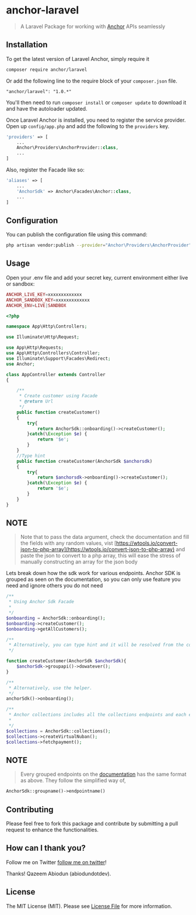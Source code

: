 # anchor-laravel

> A Laravel Package for working with [Anchor](https://getanchor.co/) APIs seamlessly

## Installation


To get the latest version of Laravel Anchor, simply require it

```bash
composer require anchor/laravel
```



Or add the following line to the require block of your `composer.json` file.

```
"anchor/laravel": "1.0.*"
```

You'll then need to run `composer install` or `composer update` to download it and have the autoloader updated.



Once Laravel Anchor is installed, you need to register the service provider. Open up `config/app.php` and add the following to the `providers` key.

```php
'providers' => [
    ...
    Anchor\Providers\AnchorProvider::class,
    ...
]
```

Also, register the Facade like so:

```php
'aliases' => [
    ...
    'AnchorSdk' => Anchor\Facades\Anchor::class,
    ...
]
```

## Configuration

You can publish the configuration file using this command:

```bash
php artisan vendor:publish --provider="Anchor\Providers\AnchorProvider"
```


## Usage

Open your .env file and add your secret key, current environment either live or sandbox:

```php
ANCHOR_LIVE_KEY=xxxxxxxxxxxxx
ANCHOR_SANDBOX_KEY=xxxxxxxxxxxxx
ANCHOR_ENV=LIVE|SANDBOX
```


```php
<?php

namespace App\Http\Controllers;

use Illuminate\Http\Request;

use App\Http\Requests;
use App\Http\Controllers\Controller;
use Illuminate\Support\Facades\Redirect;
use Anchor;

class AppController extends Controller
{

    /**
     * Create customer using Facade
     * @return Url
     */
    public function createCustomer()
    {
        try{
            return AnchorSdk::onboarding()->createCustomer();
        }catch(\Exception $e) {
            return '$e';
        }        
    }
    //Type hint
    public function createCustomer(AnchorSdk $anchorsdk)
    {
        try{
            return $anchorsdk->onboarding()->createCustomer();
        }catch(\Exception $e) {
            return '$e';
        }        
    }
}
```


## NOTE

> Note that to pass the data argument, check the documentation and fill the fields with any random values, vist [https://wtools.io/convert-json-to-php-array](https://wtools.io/convert-json-to-php-array) and paste the json to convert to a php array, this will ease the stress of manually constructing an array for the json body  



Lets break down how the sdk work for various endpoints. Anchor SDK is grouped as seen on the documentation, so you can only use feature you need and ignore others you do not need


```php
/**
 * Using Anchor Sdk Facade 
 * 
 */
$onboarding = AnchorSdk::onboarding();
$onboarding->createCustomer();
$onboarding->getAllCustomers();

/**
 * Alternatively, you can type hint and it will be resolved from the container.
 */

function createCustomer(AnchorSdk $anchorSdk){
    $anchorSdk->groupapi()->dowatever();
}

/**
 * Alternatively, use the helper.
 */
anchorSdk()->onboarding();

/**
 * Anchor collections includes all the collections endpoints and each endpoint correspond to a method in the Corresponing class 
 * 
 */
$collections = AnchorSdk::collections();
$collections->createVirtualNuban();
$collections->fetchpayment();
```

## NOTE

> Every grouped endpoints on the [documentation](https://docs.getanchor.co/) has the same format as above. They follow the simplified way of, 
```php 
AnchorSdk::groupname()->endpointname()
```



## Contributing

Please feel free to fork this package and contribute by submitting a pull request to enhance the functionalities.

## How can I thank you?

Follow me on Twitter [follow me on twitter](https://twitter.com/abiodundotdev)!

Thanks!
Qazeem Abiodun (abiodundotdev).

## License

The MIT License (MIT). Please see [License File](LICENSE.md) for more information.